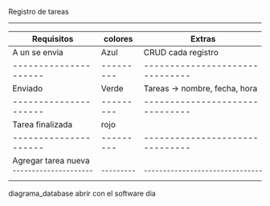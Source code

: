Registro de tareas 
_________________________________________________________________
| Requisitos          | colores | Extras                        |
|---------------------|---------|-------------------------------|
| A un se envia       | Azul    | CRUD cada registro            |
|---------------------|---------|-------------------------------|
| Enviado             | Verde   | Tareas -> nombre, fecha, hora |
|---------------------|---------|-------------------------------|
| Tarea finalizada    | rojo    |                               |
|---------------------|---------|-------------------------------|
| Agregar tarea nueva |         |                               |
|¯¯¯¯¯¯¯¯¯¯¯¯¯¯¯¯¯¯¯¯¯|¯¯¯¯¯¯¯¯¯|¯¯¯¯¯¯¯¯¯¯¯¯¯¯¯¯¯¯¯¯¯¯¯¯¯¯¯¯¯¯¯|

diagrama_database abrir con el software dia